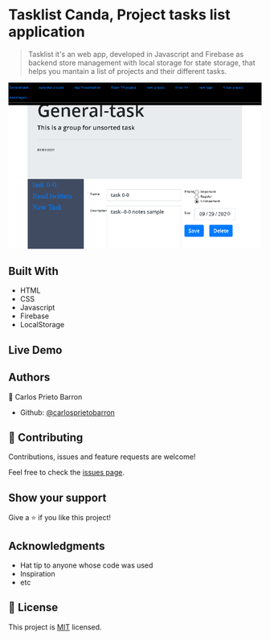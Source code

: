 # Tasklist Canda, Project tasks list application

> Tasklist it's an web app, developed in Javascript and Firebase as backend store management with local storage for state storage, that helps you mantain a list of projects and their different tasks.

![screenshot](./screenshot.png)

## Built With

- HTML
- CSS
- Javascript
- Firebase
- LocalStorage

## Live Demo



## Authors

👤 Carlos Prieto Barron

- Github: [@carlosprietobarron](https://github.com/carlosprietobarron)

## 🤝 Contributing

Contributions, issues and feature requests are welcome!

Feel free to check the [issues page](issues/).

## Show your support

Give a ⭐️ if you like this project!

## Acknowledgments

- Hat tip to anyone whose code was used
- Inspiration
- etc

## 📝 License

This project is [MIT](lic.url) licensed.
